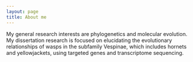```yaml
---
layout: page
title: About me 
---
```


My general research interests are phylogenetics and molecular evolution. My dissertation research is focused on elucidating the evolutionary relationships of wasps in the subfamily Vespinae, which includes hornets and yellowjackets, using targeted genes and transcriptome sequencing.
